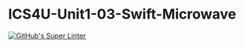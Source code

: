 # ICS4U-Unit1-03-Swift-Microwave

[![GitHub's Super Linter](https://github.com/Malcolm-Tompkins/ICS4U-Unit1-03-Swift-Microwave/workflows/GitHub's%20Super%20Linter/badge.svg)](https://github.com/Malcolm-Tompkins/ICS4U-Unit1-03-Swift-Microwave/actions)    
